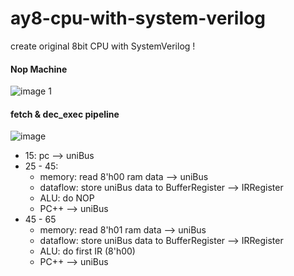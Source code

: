 # ay8-cpu-with-system-verilog
create original 8bit CPU with SystemVerilog !

#### Nop Machine
![image 1](https://user-images.githubusercontent.com/6558862/31894758-45246c34-b84a-11e7-8426-9a2561ecd47c.png)

#### fetch & dec_exec pipeline 
![image](https://user-images.githubusercontent.com/6558862/32143799-8293914c-bcf2-11e7-8bbd-78f573b1537f.png)

* 15: pc --> uniBus
* 25 - 45: 
  * memory: read 8'h00 ram data --> uniBus
  * dataflow: store uniBus data to BufferRegister --> IRRegister
  * ALU: do NOP 
  * PC++ --> uniBus
* 45 - 65
  * memory: read 8'h01 ram data --> uniBus
  * dataflow: store uniBus data to BufferRegister --> IRRegister
  * ALU: do first IR (8'h00)
  * PC++ --> uniBus
